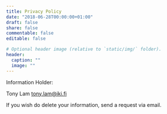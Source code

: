 ```yaml
---
title: Privacy Policy
date: "2018-06-28T00:00:00+01:00"
draft: false
share: false
commentable: false
editable: false

# Optional header image (relative to `static/img/` folder).
header:
  caption: ""
  image: ""
---
```


Information Holder:

Tony Lam
tony.lam@iki.fi

If you wish do delete your information, send a request via email.